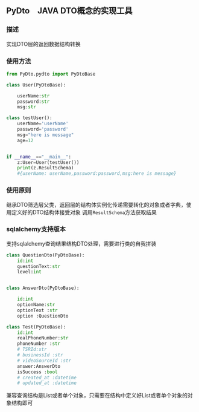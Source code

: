 ## PyDto　JAVA DTO概念的实现工具
### 描述
实现DTO层的返回数据结构转换
### 使用方法
```python
from PyDto.pydto import PyDtoBase

class User(PyDtoBase):

    userName:str
    password:str
    msg:str

class testUser():
    userName='userName'
    password='password'
    msg="here is message"
    age=12


if __name__=="__main__":
    z:User=User(testUser())
    print(z.ResultSchema)
    #{userName: userName,password:password,msg:here is message}
```
### 使用原则
继承DTO筛选层父类，返回层的结构体实例化传递需要转化的对象或者字典，使用定义好的DTO结构体接受对象
调用`ResultSchema`方法获取结果

### sqlalchemy支持版本
支持sqlalchemy查询结果结构DTO处理，需要进行类的自我拼装
```python
class QuestionDto(PyDtoBase):
    id:int
    questionText:str
    level:int


class AnswerDto(PyDtoBase):

    id:int
    optionName:str
    optionText :str
    option :QuestionDto

class Test(PyDtoBase):
    id:int
    realPhoneNumber:str
    phoneNumber :str
    # TSRId:str
    # businessId :str
    # videoSourceId :str
    answer:AnswerDto
    isSuccess :bool
    # created_at :datetime
    # updated_at :datetime
```
兼容查询结构是List或者单个对象，只需要在结构中定义好List或者单个对象的对象结构即可
